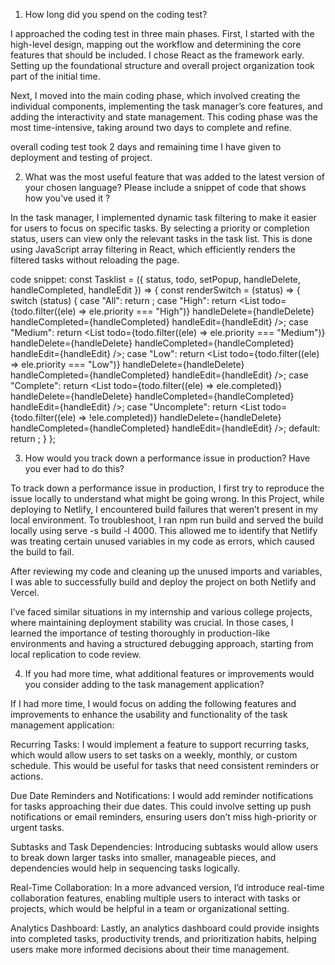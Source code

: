 1. How long did you spend on the coding test?

I approached the coding test in three main phases. First, I started with the high-level design, mapping out the workflow and determining the core features that should be included. I chose React as the framework early. Setting up the foundational structure and overall project organization took part of the initial time.

Next, I moved into the main coding phase, which involved creating the individual components, implementing the task manager’s core features, and adding the interactivity and state management. This coding phase was the most time-intensive, taking around two days to complete and refine.

overall coding test took 2 days and remaining time I have given to deployment and testing of project.



2. What was the most useful feature that was added to the latest version of your chosen language? Please include a snippet of code that shows how you've used it ?

In the task manager, I implemented dynamic task filtering to make it easier for users to focus on specific tasks. By selecting a priority or completion status, users can view only the relevant tasks in the task list. This is done using JavaScript array filtering in React, which efficiently renders the filtered tasks without reloading the page.

code snippet: 
const Tasklist = ({
  status,
  todo,
  setPopup,
  handleDelete,
  handleCompleted,
  handleEdit
}) => {
  const renderSwitch = (status) => {
    switch (status) {
      case "All":
        return <List todo={todo} handleDelete={handleDelete} handleCompleted={handleCompleted} handleEdit={handleEdit} />;
      case "High":
        return <List todo={todo.filter((ele) => ele.priority === "High")} handleDelete={handleDelete} handleCompleted={handleCompleted} handleEdit={handleEdit} />;
      case "Medium":
        return <List todo={todo.filter((ele) => ele.priority === "Medium")} handleDelete={handleDelete} handleCompleted={handleCompleted} handleEdit={handleEdit} />;
      case "Low":
        return <List todo={todo.filter((ele) => ele.priority === "Low")} handleDelete={handleDelete} handleCompleted={handleCompleted} handleEdit={handleEdit} />;
      case "Complete":
        return <List todo={todo.filter((ele) => ele.completed)} handleDelete={handleDelete} handleCompleted={handleCompleted} handleEdit={handleEdit} />;
      case "Uncomplete":
        return <List todo={todo.filter((ele) => !ele.completed)} handleDelete={handleDelete} handleCompleted={handleCompleted} handleEdit={handleEdit} />;
      default:
        return <List todo={todo} handleDelete={handleDelete} handleCompleted={handleCompleted} handleEdit={handleEdit} />;
    }
  };




3. How would you track down a performance issue in production? Have you ever had to do this?

To track down a performance issue in production, I first try to reproduce the issue locally to understand what might be going wrong. In this Project, while deploying to Netlify, I encountered build failures that weren’t present in my local environment. To troubleshoot, I ran npm run build and served the build locally using serve -s build -l 4000. This allowed me to identify that Netlify was treating certain unused variables in my code as errors, which caused the build to fail.

After reviewing my code and cleaning up the unused imports and variables, I was able to successfully build and deploy the project on both Netlify and Vercel.

I’ve faced similar situations in my internship and various college projects, where maintaining deployment stability was crucial. In those cases, I learned the importance of testing thoroughly in production-like environments and having a structured debugging approach, starting from local replication to code review.


4. If you had more time, what additional features or improvements would you consider adding to the task management application?

If I had more time, I would focus on adding the following features and improvements to enhance the usability and functionality of the task management application:

Recurring Tasks:
 I would implement a feature to support recurring tasks, which would allow users to set tasks on a weekly, monthly, or custom schedule. This would be useful for tasks that need consistent reminders or actions.

Due Date Reminders and Notifications: 
I would add reminder notifications for tasks approaching their due dates. This could involve setting up push notifications or email reminders, ensuring users don’t miss high-priority or urgent tasks.

Subtasks and Task Dependencies: 
Introducing subtasks would allow users to break down larger tasks into smaller, manageable pieces, and dependencies would help in sequencing tasks logically.

Real-Time Collaboration:
 In a more advanced version, I’d introduce real-time collaboration features, enabling multiple users to interact with tasks or projects, which would be helpful in a team or organizational setting.

Analytics Dashboard: 
Lastly, an analytics dashboard could provide insights into completed tasks, productivity trends, and prioritization habits, helping users make more informed decisions about their time management.




